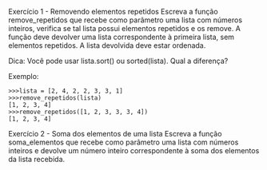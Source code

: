 Exercício 1 - Removendo elementos repetidos
Escreva a função remove_repetidos que recebe como parâmetro uma lista com números inteiros, verifica se tal lista possui elementos repetidos e os remove. A função deve devolver uma lista correspondente à primeira lista, sem elementos repetidos. A lista devolvida deve estar ordenada.

Dica: Você pode usar lista.sort() ou sorted(lista). Qual a diferença?

Exemplo: 

	>>>lista = [2, 4, 2, 2, 3, 3, 1]
	>>>remove_repetidos(lista)
	[1, 2, 3, 4]
	>>>remove_repetidos([1, 2, 3, 3, 3, 4])
	[1, 2, 3, 4]



Exercício 2 - Soma dos elementos de uma lista
Escreva a função soma_elementos que recebe como parâmetro uma lista com números inteiros e devolve um número inteiro correspondente à soma dos elementos da lista recebida.
